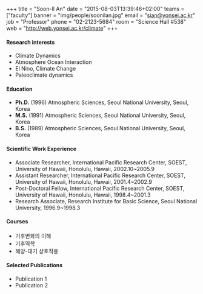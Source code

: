+++
title = "Soon-Il An"
date = "2015-08-03T13:39:46+02:00"
teams = ["faculty"]
banner = "img/people/soonilan.jpg"
email = "sian@yonsei.ac.kr"
job = "Professor"
phone = "02-2123-5684"
room = "Science Hall #538"
web = "http://web.yonsei.ac.kr/climate"
+++

#### Research interests
+ Climate Dynamics
+ Atmosphere Ocean Interaction
+ El Nino, Climate Change
+ Paleoclimate dynamics

#### Education
+ **Ph.D.** (1996) Atmospheric Sciences, Seoul National University, Seoul, Korea
+ **M.S.** (1991) Atmospheric Sciences, Seoul National University, Seoul, Korea
+ **B.S.** (1989) Atmospheric Sciences, Seoul National University, Seoul, Korea

#### Scientific Work Experience
+ Associate Researcher, International Pacific Research Center, SOEST, University of Hawaii, Honolulu, Hawaii, 2002.10~2005.9
+ Assistant Researcher, International Pacific Research Center, SOEST, University of Hawaii, Honolulu, Hawaii, 2001.4~2002.9
+ Post-Doctoral Fellow, International Pacific Research Center, SOEST, University of Hawaii, Honolulu, Hawaii, 1998.4~2001.3
+ Research Associate, Research Institute for Basic Science, Seoul National University, 1996.9~1998.3

#### Courses
+ 기후변화의 이해
+ 기후역학
+ 해양-대기 상호작용

#### Selected Publications
+ Publication 1
+ Publication 2
